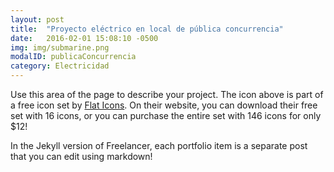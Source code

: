 ```yaml
---
layout: post
title:  "Proyecto eléctrico en local de pública concurrencia"
date:   2016-02-01 15:08:10 -0500
img: img/submarine.png
modalID: publicaConcurrencia
category: Electricidad
---
```

Use this area of the page to describe your project. The icon above is part of a free icon set by [Flat Icons][flat-icons-link]. On their website, you can download their free set with 16 icons, or you can purchase the entire set with 146 icons for only $12!

In the Jekyll version of Freelancer, each portfolio item is a separate post that you can edit using markdown!

[flat-icons-link]: https://sellfy.com/p/8Q9P/jV3VZ/
